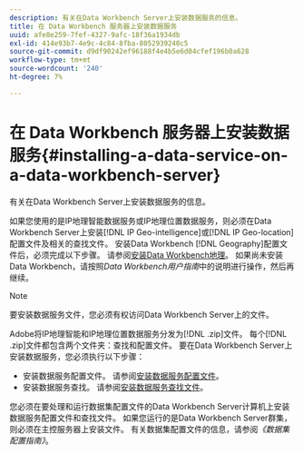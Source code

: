 ```yaml
---
description: 有关在Data Workbench Server上安装数据服务的信息。
title: 在 Data Workbench 服务器上安装数据服务
uuid: afe8e259-7fef-4327-9afc-18f36a1934db
exl-id: 414e93b7-4e9c-4c84-8fba-8052939240c5
source-git-commit: d9df90242ef96188f4e4b5e6d04cfef196b0a628
workflow-type: tm+mt
source-wordcount: '240'
ht-degree: 7%

---
```


# 在 Data Workbench 服务器上安装数据服务{#installing-a-data-service-on-a-data-workbench-server}

有关在Data Workbench Server上安装数据服务的信息。

如果您使用的是IP地理智能数据服务或IP地理位置数据服务，则必须在Data Workbench Server上安装[!DNL IP Geo-intelligence]或[!DNL IP Geo-location]配置文件及相关的查找文件。 安装Data Workbench [!DNL Geography]配置文件后，必须完成以下步骤。 请参阅[安装Data Workbench地理](../../../../home/c-geo-oview/c-inst-geo/c-inst-geo.md)。 如果尚未安装Data Workbench，请按照&#x200B;*Data Workbench用户指南*&#x200B;中的说明进行操作，然后再继续。

>[!NOTE]
>
>要安装数据服务文件，您必须有权访问Data Workbench Server上的文件。

Adobe将IP地理智能和IP地理位置数据服务分发为[!DNL .zip]文件。 每个[!DNL .zip]文件都包含两个文件夹：查找和配置文件。 要在Data Workbench Server上安装数据服务，您必须执行以下步骤：

* 安装数据服务配置文件。 请参阅[安装数据服务配置文件](../../../../home/c-geo-oview/c-wk-data-svcs/c-install-data-svc/c-inst-data-svc-prof.md)。
* 安装数据服务查找。 请参阅[安装数据服务查找文件](../../../../home/c-geo-oview/c-wk-data-svcs/c-install-data-svc/t-inst-data-svc-lkp-files.md)。

您必须在要处理和运行数据集配置文件的Data Workbench Server计算机上安装数据服务配置文件和查找文件。 如果您运行的是Data Workbench Server群集，则必须在主控服务器上安装文件。 有关数据集配置文件的信息，请参阅&#x200B;*《数据集配置指南》*。
